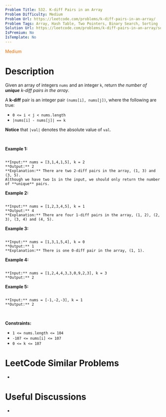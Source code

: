 ```yaml
---
Problem Title: 532. K-diff Pairs in an Array
Problem Difficulty: Medium
Problem Url: https://leetcode.com/problems/k-diff-pairs-in-an-array/
Problem Tags: Array, Hash Table, Two Pointers, Binary Search, Sorting
Solution Url: https://leetcode.com/problems/k-diff-pairs-in-an-array/solution/
IsPremium: No
IsTemplate: No
---
```


<span style="color: rgb(239, 108, 0);">Medium</span>

# Description

Given an array of integers `nums` and an integer `k`, return *the number of **unique** k-diff pairs in the array*.


A **k-diff** pair is an integer pair `(nums[i], nums[j])`, where the following are true:


* `0 <= i < j < nums.length`
* `|nums[i] - nums[j]| == k`


**Notice** that `|val|` denotes the absolute value of `val`.


 


**Example 1:**



```

**Input:** nums = [3,1,4,1,5], k = 2
**Output:** 2
**Explanation:** There are two 2-diff pairs in the array, (1, 3) and (3, 5).
Although we have two 1s in the input, we should only return the number of **unique** pairs.

```

**Example 2:**



```

**Input:** nums = [1,2,3,4,5], k = 1
**Output:** 4
**Explanation:** There are four 1-diff pairs in the array, (1, 2), (2, 3), (3, 4) and (4, 5).

```

**Example 3:**



```

**Input:** nums = [1,3,1,5,4], k = 0
**Output:** 1
**Explanation:** There is one 0-diff pair in the array, (1, 1).

```

**Example 4:**



```

**Input:** nums = [1,2,4,4,3,3,0,9,2,3], k = 3
**Output:** 2

```

**Example 5:**



```

**Input:** nums = [-1,-2,-3], k = 1
**Output:** 2

```

 


**Constraints:**


* `1 <= nums.length <= 104`
* `-107 <= nums[i] <= 107`
* `0 <= k <= 107`




# LeetCode Similar Problems

- []()

# Useful Discussions

- []()

